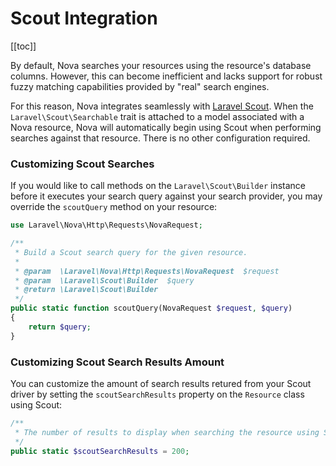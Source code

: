 # Scout Integration

[[toc]]

By default, Nova searches your resources using the resource's database columns.
 However, this can become inefficient and lacks support for robust fuzzy matching capabilities provided by "real" search engines.

For this reason, Nova integrates seamlessly with [Laravel Scout](https://laravel.com/docs/scout). When the `Laravel\Scout\Searchable` trait is attached to a model associated with a Nova resource, Nova will automatically begin using Scout when performing searches against that resource. There is no other configuration required.

### Customizing Scout Searches

If you would like to call methods on the `Laravel\Scout\Builder` instance before it executes your search query against your search provider, you may override the `scoutQuery` method on your resource:

```php
use Laravel\Nova\Http\Requests\NovaRequest;

/**
 * Build a Scout search query for the given resource.
 *
 * @param  \Laravel\Nova\Http\Requests\NovaRequest  $request
 * @param  \Laravel\Scout\Builder  $query
 * @return \Laravel\Scout\Builder
 */
public static function scoutQuery(NovaRequest $request, $query)
{
    return $query;
}
```

### Customizing Scout Search Results Amount

You can customize the amount of search results retured from your Scout driver by setting the `scoutSearchResults` property on the `Resource` class using Scout:

```php
/**
 * The number of results to display when searching the resource using Scout.
 */
public static $scoutSearchResults = 200;
```
